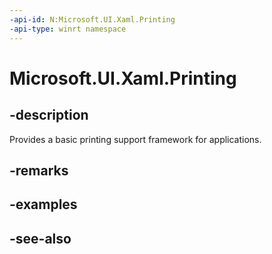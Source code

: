 ```yaml
---
-api-id: N:Microsoft.UI.Xaml.Printing
-api-type: winrt namespace
---
```


# Microsoft.UI.Xaml.Printing

## -description
Provides a basic printing support framework for applications.

## -remarks

## -examples

## -see-also
